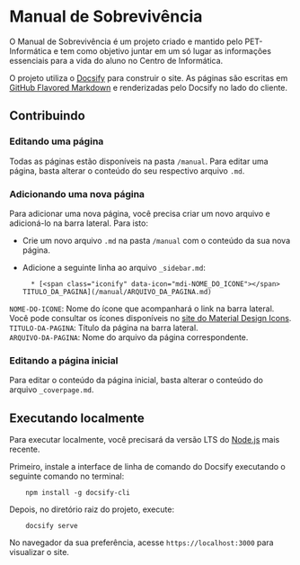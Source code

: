 # Manual de Sobrevivência

O Manual de Sobrevivência é um projeto criado e mantido pelo PET-Informática e tem como objetivo juntar em um só lugar as informações essenciais para a vida do aluno no Centro de Informática.

O projeto utiliza o [Docsify](https://github.com/docsifyjs/docsify) para construir o site. As páginas são escritas em [GitHub Flavored Markdown](https://guides.github.com/features/mastering-markdown/) e renderizadas pelo Docsify no lado do cliente.

## Contribuindo

### Editando uma página

Todas as páginas estão disponíveis na pasta `/manual`. Para editar uma página, basta alterar o conteúdo do seu respectivo arquivo `.md`.

### Adicionando uma nova página

Para adicionar uma nova página, você precisa criar um novo arquivo e adicioná-lo na barra lateral. Para isto:

- Crie um novo arquivo `.md` na pasta `/manual` com o conteúdo da sua nova página. 

- Adicione a seguinte linha ao arquivo `_sidebar.md`:

        * [<span class="iconify" data-icon="mdi-NOME_DO_ICONE"></span> TITULO_DA_PAGINA](/manual/ARQUIVO_DA_PAGINA.md)

`NOME-DO-ICONE`: Nome do ícone que acompanhará o link na barra lateral. Você pode consultar os ícones disponíveis no [site do Material Design Icons](https://materialdesignicons.com/).  
`TITULO-DA-PAGINA`: Título da página na barra lateral.  
`ARQUIVO-DA-PAGINA`: Nome do arquivo da página correspondente.

### Editando a página inicial

Para editar o conteúdo da página inicial, basta alterar o conteúdo do arquivo `_coverpage.md`.

## Executando localmente

Para executar localmente, você precisará da versão LTS do [Node.js](https://nodejs.org) mais recente.

Primeiro, instale a interface de linha de comando do Docsify executando o seguinte comando no terminal:

        npm install -g docsify-cli

Depois, no diretório raiz do projeto, execute:

        docsify serve

No navegador da sua preferência, acesse `https://localhost:3000` para visualizar o site.